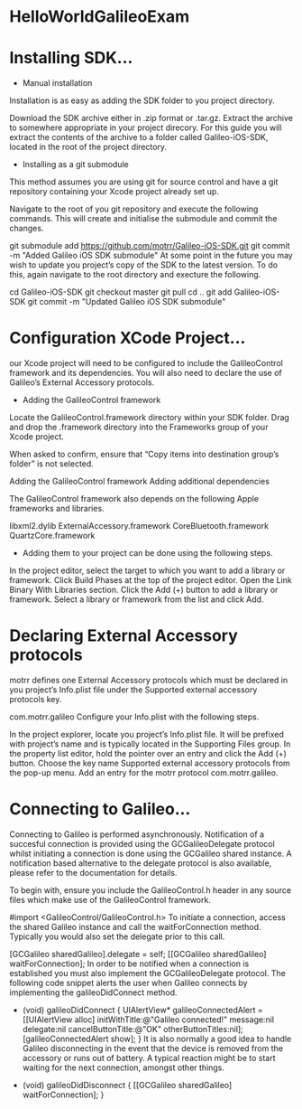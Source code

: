 # HelloWorldGalileoExam

# Installing SDK...

- Manual installation

Installation is as easy as adding the SDK folder to you project directory.

Download the SDK archive either in .zip format or .tar.gz.
Extract the archive to somewhere appropriate in your project direcory. For this guide you will extract the contents of the archive to a folder called Galileo-iOS-SDK, located in the root of the project directory.

- Installing as a git submodule

This method assumes you are using git for source control and have a git repository containing your Xcode project already set up.

Navigate to the root of you git repository and execute the following commands. This will create and initialise the submodule and commit the changes.

 git submodule add https://github.com/motrr/Galileo-iOS-SDK.git
 git commit -m "Added Galileo iOS SDK submodule"
At some point in the future you may wish to update you project’s copy of the SDK to the latest version. To do this, again navigate to the root directory and execture the following.

 cd Galileo-iOS-SDK
 git checkout master
 git pull
 cd ..
 git add Galileo-iOS-SDK
 git commit -m "Updated Galileo iOS SDK submodule"
 
 # Configuration XCode Project...
 
 our Xcode project will need to be configured to include the GalileoControl framework and its dependencies. You will also need to declare the use of Galileo’s External Accessory protocols.

- Adding the GalileoControl framework

Locate the GalileoControl.framework directory within your SDK folder. Drag and drop the .framework directory into the Frameworks group of your Xcode project.

When asked to confirm, ensure that “Copy items into destination group’s folder” is not selected.

Adding the GalileoControl framework
Adding additional dependencies

The GalileoControl framework also depends on the following Apple frameworks and libraries.

libxml2.dylib
ExternalAccessory.framework
CoreBluetooth.framework
QuartzCore.framework

- Adding them to your project can be done using the following steps.

In the project editor, select the target to which you want to add a library or framework.
Click Build Phases at the top of the project editor.
Open the Link Binary With Libraries section.
Click the Add (+) button to add a library or framework.
Select a library or framework from the list and click Add.

# Declaring External Accessory protocols

motrr defines one External Accessory protocols which must be declared in you project’s Info.plist file under the Supported external accessory protocols key.

com.motrr.galileo
Configure your Info.plist with the following steps.

In the project explorer, locate you project’s Info.plist file. It will be prefixed with project’s name and is typically located in the Supporting Files group.
In the property list editor, hold the pointer over an entry and click the Add (+) button.
Choose the key name Supported external accessory protocols from the pop-up menu.
Add an entry for the motrr protocol com.motrr.galileo.

# Connecting to Galileo...

Connecting to Galileo is performed asynchronously. Notification of a succesful connection is provided using the GCGalileoDelegate protocol whilst initiating a connection is done using the GCGalileo shared instance. A notification based alternative to the delegate protocol is also available, please refer to the documentation for details.

To begin with, ensure you include the GalileoControl.h header in any source files which make use of the GalileoControl framework.

 #import <GalileoControl/GalileoControl.h>
To initiate a connection, access the shared Galileo instance and call the waitForConnection method. Typically you would also set the delegate prior to this call.

[GCGalileo sharedGalileo].delegate = self;
[[GCGalileo sharedGalileo] waitForConnection];
In order to be notified when a connection is established you must also implement the GCGalileoDelegate protocol. The following code snippet alerts the user when Galileo connects by implementing the galileoDidConnect method.

 - (void) galileoDidConnect
 {
     UIAlertView* galileoConnectedAlert = [[UIAlertView alloc] initWithTitle:@"Galileo connected!"
                                                                     message:nil
                                                                    delegate:nil
                                                           cancelButtonTitle:@"OK"
                                                           otherButtonTitles:nil];
     [galileoConnectedAlert show];
 }
It is also normally a good idea to handle Galileo disconnecting in the event that the device is removed from the accessory or runs out of battery. A typical reaction might be to start waiting for the next connection, amongst other things.

  - (void) galileoDidDisconnect
 {
     [[GCGalileo sharedGalileo] waitForConnection];
 }
